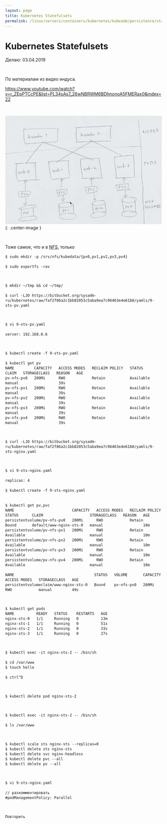 ```yaml
---
layout: page
title: Kubernetes Statefulsets
permalink: /linux/servers/containers/kubernetes/kubeadm/persistence/statefulsets/
---
```


# Kubernetes Statefulsets

Делаю: 03.04.2019

<br/>

По материалам из видео индуса.

https://www.youtube.com/watch?v=r_ZEpPTCcPE&list=PL34sAs7_26wNBRWM6BDhnonoA5FMERax0&index=22

<br/>

![kubernetes Statefulsets](/img/linux/servers/containers/kubernetes/kubeadm/persistence/Statefulsets.png "kubernetes Statefulsets"){: .center-image }

<br/>

Тоже самое, что и в <a href="/linux/servers/containers/kubernetes/kubeadm/persistence/nfs/">NFS</a>, только

    $ sudo mkdir -p /srv/nfs/kubedata/{pv0,pv1,pv2,pv3,pv4}

    $ sudo exportfs -rav

<br/>

    $ mkdir ~/tmp && cd ~/tmp/

    $ curl -LJO https://bitbucket.org/sysadm-ru/kubernetes/raw/faf2f86a2c1bb82053c5aba9ea7c96463e4e61b0/yamls/9-sts-pv.yaml

<br/>

    $ vi 9-sts-pv.yaml

    server: 192.168.0.6

<br/>

    $ kubectl create -f 9-sts-pv.yaml

    $ kubectl get pv
    NAME         CAPACITY   ACCESS MODES   RECLAIM POLICY   STATUS      CLAIM   STORAGECLASS   REASON   AGE
    pv-nfs-pv0   200Mi      RWO            Retain           Available           manual                  39s
    pv-nfs-pv1   200Mi      RWO            Retain           Available           manual                  39s
    pv-nfs-pv2   200Mi      RWO            Retain           Available           manual                  39s
    pv-nfs-pv3   200Mi      RWO            Retain           Available           manual                  39s
    pv-nfs-pv4   200Mi      RWO            Retain           Available           manual                  39s

<br/>

    $ curl -LJO https://bitbucket.org/sysadm-ru/kubernetes/raw/faf2f86a2c1bb82053c5aba9ea7c96463e4e61b0/yamls/9-sts-nginx.yaml

<br/>

    $ vi 9-sts-nginx.yaml

    replicas: 4

    $ kubectl create -f 9-sts-nginx.yaml


    $ kubectl get pv,pvc
    NAME                          CAPACITY   ACCESS MODES   RECLAIM POLICY   STATUS      CLAIM                     STORAGECLASS   REASON   AGE
    persistentvolume/pv-nfs-pv0   200Mi      RWO            Retain           Bound       default/www-nginx-sts-0   manual                  10m
    persistentvolume/pv-nfs-pv1   200Mi      RWO            Retain           Available                             manual                  10m
    persistentvolume/pv-nfs-pv2   200Mi      RWO            Retain           Available                             manual                  10m
    persistentvolume/pv-nfs-pv3   200Mi      RWO            Retain           Available                             manual                  10m
    persistentvolume/pv-nfs-pv4   200Mi      RWO            Retain           Available                             manual                  10m

    NAME                                    STATUS   VOLUME       CAPACITY   ACCESS MODES   STORAGECLASS   AGE
    persistentvolumeclaim/www-nginx-sts-0   Bound    pv-nfs-pv0   200Mi      RWO            manual         49s

<br/>

    $ kubectl get pods
    NAME          READY   STATUS    RESTARTS   AGE
    nginx-sts-0   1/1     Running   0          13m
    nginx-sts-1   1/1     Running   0          51s
    nginx-sts-2   1/1     Running   0          33s
    nginx-sts-3   1/1     Running   0          27s

<br/>

    $ kubectl exec -it nginx-sts-2 -- /bin/sh

    $ cd /var/www
    $ touch hello

    $ ctrl^D

<br/>

    $ kubectl delete pod nginx-sts-2

<br/>

    $ kubectl exec -it nginx-sts-2 -- /bin/sh

    $ ls /var/www

<br/>

    $ kubectl scale sts nginx-sts --replicas=0
    $ kubectl delete sts nginx-sts
    $ kubectl delete svc nginx-headless
    $ kubectl delete pvc --all
    $ kubectl delete pv --all

<br/>

    $ vi 9-sts-nginx.yaml

    // разкомментировать
    #podManagementPolicy: Parallel

<br/>

    Повторить
